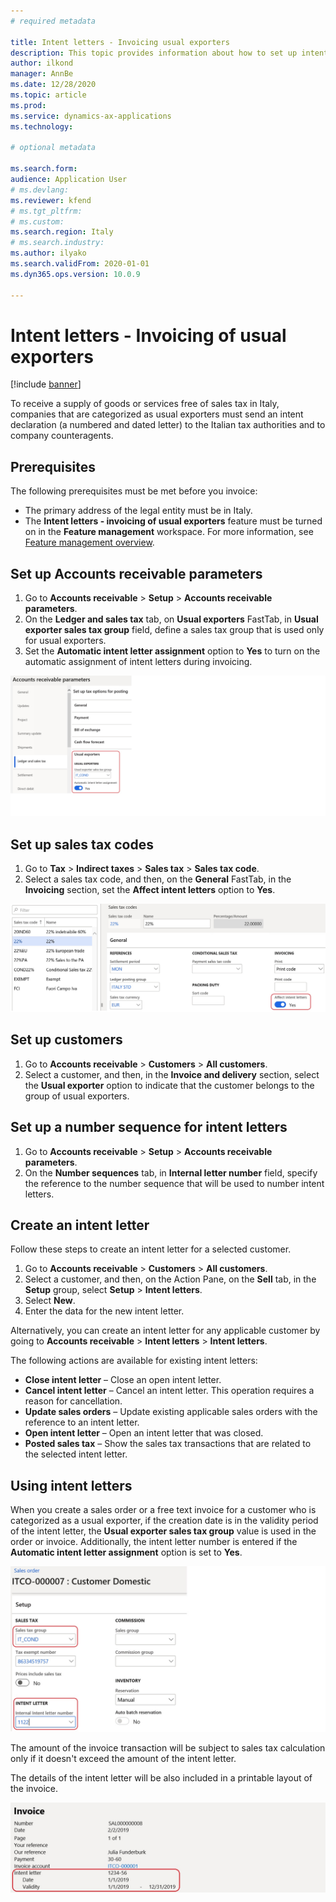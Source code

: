 ```yaml
---
# required metadata

title: Intent letters - Invoicing usual exporters
description: This topic provides information about how to set up intent letters and how to use them when you issue invoices.
author: ilkond
manager: AnnBe
ms.date: 12/28/2020
ms.topic: article
ms.prod: 
ms.service: dynamics-ax-applications
ms.technology: 

# optional metadata

ms.search.form: 
audience: Application User
# ms.devlang: 
ms.reviewer: kfend
# ms.tgt_pltfrm: 
# ms.custom: 
ms.search.region: Italy
# ms.search.industry: 
ms.author: ilyako
ms.search.validFrom: 2020-01-01
ms.dyn365.ops.version: 10.0.9

---
```


# Intent letters - Invoicing of usual exporters

[!include [banner](../includes/banner.md)]

To receive a supply of goods or services free of sales tax in Italy, companies that are categorized as usual exporters must send an intent declaration (a numbered and dated letter) to the Italian tax authorities and to company counteragents.
 
## Prerequisites

The following prerequisites must be met before you invoice:

- The primary address of the legal entity must be in Italy.
- The **Intent letters - invoicing of usual exporters** feature must be turned on in the **Feature management** workspace. For more information, see [Feature management overview](../../fin-and-ops/get-started/feature-management/feature-management-overview.md).

## Set up Accounts receivable parameters

1. Go to **Accounts receivable** \> **Setup** \> **Accounts receivable parameters**.
2. On the **Ledger and sales tax** tab, on **Usual exporters** FastTab, in **Usual exporter sales tax group** field, define a sales tax group that is used only for usual exporters.
3. Set the **Automatic intent letter assignment** option to **Yes** to turn on the automatic assignment of intent letters during invoicing.

![Setting up Accounts receivable parameters](media/emea-ita-exil-intent-AR-parm.jpg)

## Set up sales tax codes

1. Go to **Tax** \> **Indirect taxes** \> **Sales tax** \> **Sales tax code**.
2. Select a sales tax code, and then, on the **General** FastTab, in the **Invoicing** section, set the **Affect intent letters** option to **Yes**.

![Setting up a sales tax code](media/emea-ita-exil-intent-tax-setup.jpg)

## Set up customers

1. Go to **Accounts receivable** \> **Customers** \> **All customers**.
2. Select a customer, and then, in the **Invoice and delivery** section, select the **Usual exporter** option to indicate that the customer belongs to the group of usual exporters.

## Set up a number sequence for intent letters

1. Go to **Accounts receivable** \> **Setup** \> **Accounts receivable parameters**.
2. On the **Number sequences** tab, in **Internal letter number** field, specify the reference to the number sequence that will be used to number intent letters.

## Create an intent letter

Follow these steps to create an intent letter for a selected customer.

1. Go to **Accounts receivable** \> **Customers** \> **All customers**.
2. Select a customer, and then, on the Action Pane, on the **Sell** tab, in the **Setup** group, select **Setup** \> **Intent letters**.
3. Select **New**.
4. Enter the data for the new intent letter.

Alternatively, you can create an intent letter for any applicable customer by going to **Accounts receivable** \> **Intent letters** \> **Intent letters**.

The following actions are available for existing intent letters:

- **Close intent letter** – Close an open intent letter.
- **Cancel intent letter** – Cancel an intent letter. This operation requires a reason for cancellation.
- **Update sales orders** – Update existing applicable sales orders with the reference to an intent letter.
- **Open intent letter** – Open an intent letter that was closed.
- **Posted sales tax** – Show the sales tax transactions that are related to the selected intent letter.

## Using intent letters

When you create a sales order or a free text invoice for a customer who is categorized as a usual exporter, if the creation date is in the validity period of the intent letter, the **Usual exporter sales tax group** value is used in the order or invoice. Additionally, the intent letter number is entered if the **Automatic intent letter assignment** option is set to **Yes**.

![New sales order](media/emea-ita-exil-intent-new-order.jpg)

The amount of the invoice transaction will be subject to sales tax calculation only if it doesn't exceed the amount of the intent letter.

The details of the intent letter will be also included in a printable layout of the invoice.

![Print invoice](media/emea-ita-exil-intent-inv-print.jpg)
